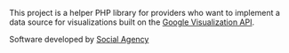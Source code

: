 This project is a helper PHP library for providers who want to implement a data source for visualizations built on the <a href='http://code.google.com/apis/visualization/'>Google Visualization API</a>.

Software developed by <a href='http://www.socialagency.com'>Social Agency</a>